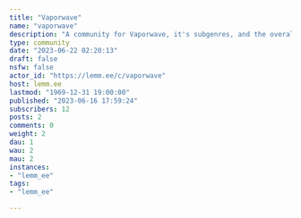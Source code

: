 ```yaml
---
title: "Vaporwave" 
name: "vaporwave"
description: "A community for Vaporwave, it's subgenres, and the overall aesthetic (art, pictures, fashion)"
type: community
date: "2023-06-22 02:20:13"
draft: false
nsfw: false
actor_id: "https://lemm.ee/c/vaporwave"
host: lemm.ee
lastmod: "1969-12-31 19:00:00"
published: "2023-06-16 17:59:24"
subscribers: 12
posts: 2
comments: 0
weight: 2
dau: 1
wau: 2
mau: 2
instances:
- "lemm_ee"
tags: 
- "lemm_ee"

---
```

